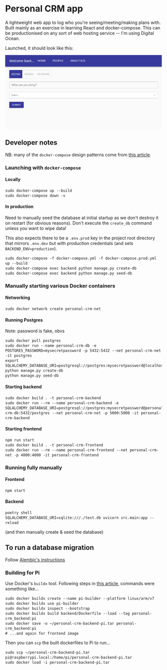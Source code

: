 # Personal CRM app

A lightweight web app to log who you're seeing/meeting/making plans with. Built mainly as an exercise in learning React and docker-compose. This can be productionised on any sort of web hosting service -- I'm using Digital Ocean.

Launched, it should look like this:

![App Interface](interface.png)

## Developer notes

NB: many of the `docker-compose` design patterns come from [this article](https://testdriven.io/blog/dockerizing-flask-with-postgres-gunicorn-and-nginx/).

### Launching with `docker-compose`

#### Locally

```shell
sudo docker-compose up --build
sudo docker-compose down -v
```

#### In production

Need to manually seed the database at initial startup as we don't destroy it on restart (for obvious reasons). Don't execute the `create_db` command unless you want to wipe data!

This also expects there to be a `.env.prod` key in the project root directory that mirrors `.env.dev` but with production credentials (and sets `BACKEND_ENV=production`).

```shell
sudo docker-compose -f docker-compose.yml -f docker-compose.prod.yml up --build
sudo docker-compose exec backend python manage.py create-db
sudo docker-compose exec backend python manage.py seed-db
```

### Manually starting various Docker containers

#### Networking

```shell
sudo docker network create personal-crm-net
```

#### Running Postgres

Note: password is fake, obvs

```shell
sudo docker pull postgres
sudo docker run --name personal-crm-db -e POSTGRES_PASSWORD=mysecretpassword -p 5432:5432 --net personal-crm-net -it postgres
export SQLALCHEMY_DATABASE_URI=postgresql://postgres:mysecretpassword@localhost:5432/postgres
python manage.py create-db
python manage.py seed-db
```

#### Starting backend

```shell
sudo docker build . -t personal-crm-backend
sudo docker run --rm --name personal-crm-backend -e SQLALCHEMY_DATABASE_URI=postgresql://postgres:mysecretpassword@personal-crm-db:5432/postgres --net personal-crm-net -p 5000:5000 -it personal-crm-backend
```

#### Starting frontend

```shell
npm run start
sudo docker build . -t personal-crm-frontend
sudo docker run --rm --name personal-crm-frontend --net personal-crm-net -p 4000:4000 -it personal-crm-frontend
```

### Running fully manually

#### Frontend

```shell
npm start
```

#### Backend

```shell
poetry shell
SQLALCHEMY_DATABASE_URI=sqlite:///./test.db uvicorn src.main:app --reload
```

(and then manually create & seed the database)

## To run a database migration

Follow [Alembic's instructions](https://alembic.sqlalchemy.org/en/latest/)

### Building for Pi

Use Docker's `buildx` tool. Following steps in [this article](https://collabnix.com/building-arm-based-docker-images-on-docker-desktop-made-possible-using-buildx/), commands were something like...

```shell
sudo docker buildx create --name pi-builder --platform linux/arm/v7
sudo docker buildx use pi-builder
sudo docker buildx inspect --bootstrap
sudo docker buildx build backend/Dockerfile --load --tag personal-crm_backend:pi
sudo docker save -o ~/personal-crm-backend-pi.tar personal-crm_backend:pi
# ...and again for frontend image
```

Then you can `scp` the built dockerfiles to Pi to run...

```shell
sudo scp ~/personal-crm-backend-pi.tar pi@raspberrypi.local:/home/pi/personal-crm-backend-pi.tar
sudo docker load -i personal-crm-backend-pi.tar
```
